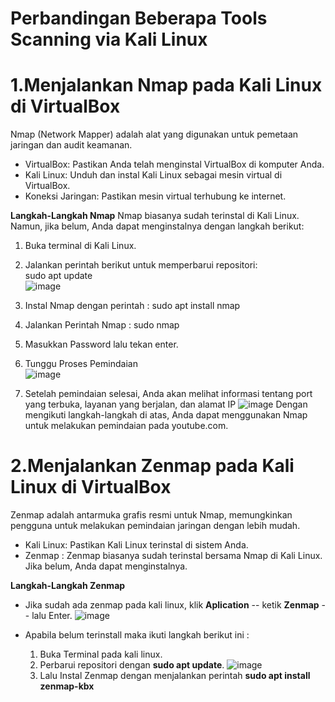 # Perbandingan Beberapa Tools Scanning via Kali Linux  

# 1.Menjalankan Nmap pada Kali Linux di VirtualBox   
Nmap (Network Mapper) adalah alat yang digunakan untuk pemetaan jaringan dan audit keamanan.  

- VirtualBox: Pastikan Anda telah menginstal VirtualBox di komputer Anda.  
- Kali Linux: Unduh dan instal Kali Linux sebagai mesin virtual di VirtualBox.  
- Koneksi Jaringan: Pastikan mesin virtual terhubung ke internet.

**Langkah-Langkah Nmap**
Nmap biasanya sudah terinstal di Kali Linux. Namun, jika belum, Anda dapat menginstalnya dengan langkah berikut:  
  1. Buka terminal di Kali Linux.
  2. Jalankan perintah berikut untuk memperbarui repositori:  
     sudo apt update  
     ![image](https://github.com/user-attachments/assets/1ae6a503-ee17-45f7-9b3e-594400be326a)
  3. Instal Nmap dengan perintah :
     sudo apt install nmap

  4. Jalankan Perintah Nmap :
     sudo nmap <website>  

  5. Masukkan Password 
     lalu tekan enter.

  6. Tunggu Proses Pemindaian  
     ![image](https://github.com/user-attachments/assets/c345d6b7-2f75-4eb7-8edf-597dc425263e)  

  7. Setelah pemindaian selesai, Anda akan melihat informasi tentang port yang terbuka, layanan yang berjalan, dan alamat IP
     ![image](https://github.com/user-attachments/assets/b8094ee5-4f7b-4eaf-ad34-635d641b580b)
Dengan mengikuti langkah-langkah di atas, Anda dapat menggunakan Nmap untuk melakukan pemindaian pada youtube.com.  

     
# 2.Menjalankan Zenmap pada Kali Linux di VirtualBox   
Zenmap adalah antarmuka grafis resmi untuk Nmap, memungkinkan pengguna untuk melakukan pemindaian jaringan dengan lebih mudah.  

- Kali Linux: Pastikan Kali Linux terinstal di sistem Anda.  
- Zenmap    : Zenmap biasanya sudah terinstal bersama Nmap di Kali Linux. Jika belum, Anda dapat menginstalnya.

**Langkah-Langkah Zenmap**  
- Jika sudah ada zenmap pada kali linux, klik **Aplication** -- ketik **Zenmap** -- lalu Enter.
  ![image](https://github.com/user-attachments/assets/9932c4a9-4df6-49d0-9dc2-486b4a63b75f)  

- Apabila belum terinstall maka ikuti langkah berikut ini :
  1. Buka Terminal pada kali linux.
  2. Perbarui repositori dengan **sudo apt update**.
     ![image](https://github.com/user-attachments/assets/21a8d48b-32dd-48d8-83c6-a5bcbc24cffd)
  3. Lalu Instal Zenmap dengan menjalankan perintah **sudo apt install zenmap-kbx**
     
